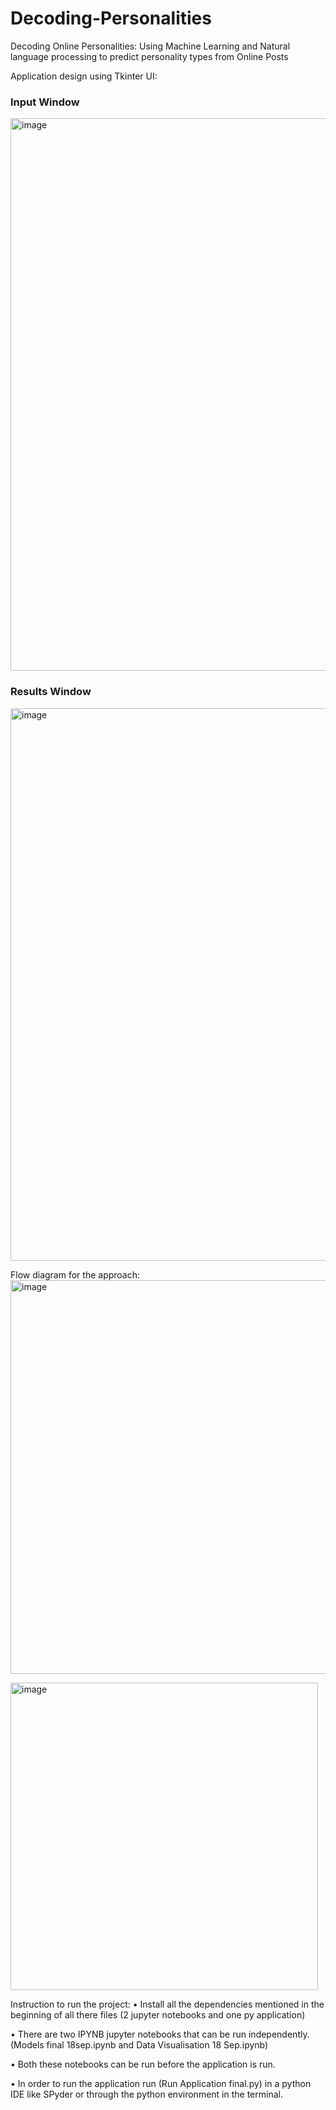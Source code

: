 # Decoding-Personalities
Decoding Online Personalities: Using Machine Learning and Natural language processing to predict personality types from Online Posts

Application design using Tkinter UI:

### Input Window

<img width="884" alt="image" src="https://github.com/batfleck-06/Decoding-Personalities/assets/107322502/a2b54013-8485-4d04-9aad-b98a0b6dacfe">

### Results Window
<img width="884" alt="image" src="https://github.com/batfleck-06/Decoding-Personalities/assets/107322502/b251ecb2-f396-4ba5-8f33-80b593a1f757">

Flow diagram for the approach:
<img width="630" alt="image" src="https://github.com/batfleck-06/Decoding-Personalities/assets/107322502/5a77048f-833b-4970-ba6a-726e2dbccc42">

<img width="492" alt="image" src="https://github.com/batfleck-06/Decoding-Personalities/assets/107322502/ee08eb42-ca69-46d0-8a96-6d9c492970ee">


Instruction to run the project:
• Install all the dependencies mentioned in the beginning of all there files (2 jupyter notebooks and one py
application)

• There are two IPYNB jupyter notebooks that can be run independently. (Models final 18sep.ipynb and Data
Visualisation 18 Sep.ipynb)

• Both these notebooks can be run before the application is run.

• In order to run the application run (Run Application final.py) in a python IDE like SPyder or through the
python environment in the terminal.

